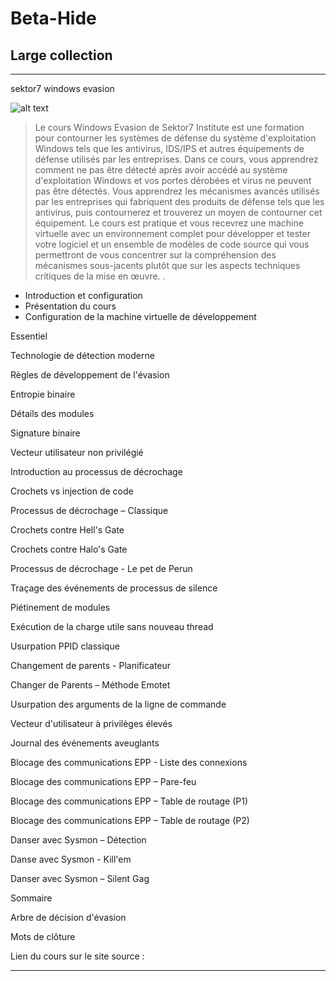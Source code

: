 # Beta-Hide
## Large collection
_______________________________________________________________________________________________________________________________________________________________________
 sektor7 windows evasion

![alt text](https://i.ibb.co/F33GDcv/rto-wineva-hide01-768x432.png)

>Le cours Windows Evasion de Sektor7 Institute est une formation pour contourner les systèmes de défense du système d'exploitation Windows tels que les antivirus, IDS/IPS et autres équipements de défense utilisés par les entreprises. Dans ce cours, vous apprendrez comment ne pas être détecté après avoir accédé au système d'exploitation Windows et vos portes dérobées et virus ne peuvent pas être détectés. Vous apprendrez les mécanismes avancés utilisés par les entreprises qui fabriquent des produits de défense tels que les antivirus, puis contournerez et trouverez un moyen de contourner cet équipement. Le cours est pratique et vous recevrez une machine virtuelle avec un environnement complet pour développer et tester votre logiciel et un ensemble de modèles de code source qui vous permettront de vous concentrer sur la compréhension des mécanismes sous-jacents plutôt que sur les aspects techniques critiques de la mise en œuvre. .


- Introduction et configuration
- Présentation du cours
- Configuration de la machine virtuelle de développement

Essentiel

Technologie de détection moderne

Règles de développement de l'évasion

Entropie binaire

Détails des modules

Signature binaire

Vecteur utilisateur non privilégié

Introduction au processus de décrochage

Crochets vs injection de code

Processus de décrochage – Classique

Crochets contre Hell's Gate

Crochets contre Halo's Gate

Processus de décrochage - Le pet de Perun

Traçage des événements de processus de silence

Piétinement de modules

Exécution de la charge utile sans nouveau thread

Usurpation PPID classique

Changement de parents - Planificateur

Changer de Parents – Méthode Emotet

Usurpation des arguments de la ligne de commande

Vecteur d'utilisateur à privilèges élevés

Journal des événements aveuglants

Blocage des communications EPP - Liste des connexions

Blocage des communications EPP – Pare-feu

Blocage des communications EPP – Table de routage (P1)

Blocage des communications EPP – Table de routage (P2)

Danser avec Sysmon – Détection

Danse avec Sysmon - Kill'em

Danser avec Sysmon – Silent Gag

Sommaire

Arbre de décision d'évasion

Mots de clôture

Lien du cours sur le site source : 
_______________________________________________________________________________________________________________________________________________________________________
